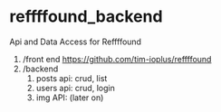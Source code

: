 # reffffound_backend

Api and Data Access for Reffffound

1. /front end  <https://github.com/tim-ioplus/reffffound>
2. /backend
    1. posts api: crud, list
    2. users api: crud, login
    3. img API: (later on)
